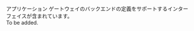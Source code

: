 <Namespace Name="Microsoft.Azure.Management.Network.Fluent.ApplicationGatewayBackend.Definition">
  <Docs>
    <summary>アプリケーション ゲートウェイのバックエンドの定義をサポートするインターフェイスが含まれています。</summary> 
    <remarks>To be added.</remarks>
  </Docs>
</Namespace>
